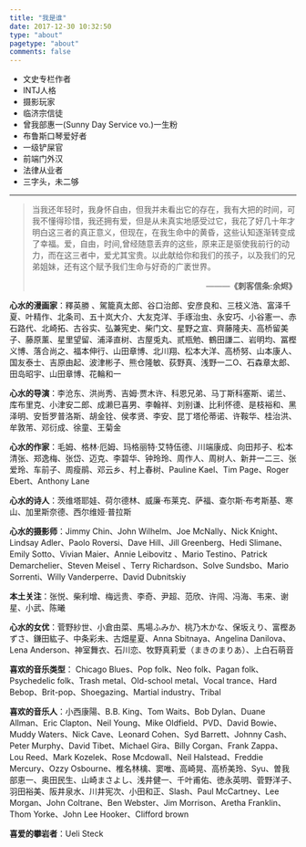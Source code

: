 ```yaml
---
title: "我是谁"
date: 2017-12-30 10:32:50
type: "about"
pagetype: "about"
comments: false
---
```

- 文史专栏作者
- INTJ人格
- 摄影玩家
- 临济宗信徒
- 曾我部惠一(Sunny Day Service vo.)一生粉
- 布鲁斯口琴爱好者
- 一级铲屎官
- 前端门外汉
- 法律从业者
- 三字头，未二够

---
>当我还年轻时，我身怀自由，但我并未看出它的存在，我有大把的时间，可我不懂得珍惜，我还拥有爱，但是从未真实地感受过它，我花了好几十年才明白这三者的真正意义，但现在，在我生命中的黄昏，这些认知逐渐转变成了幸福。爱，自由，时间,曾经随意丢弃的这些，原来正是驱使我前行的动力，而在这三者中，爱尤其宝贵。以此献给你和我们的孩子，以及我们的兄弟姐妹，还有这个赋予我们生命与好奇的广袤世界。
><p align="right">———<b>《刺客信条:余烬》</b></p>

**心水的漫画家**：釋英勝 、駕籠真太郎、谷口治郎、安彦良和、三枝义浩、富泽千夏、叶精作、北条司、五十岚大介、大友克洋、手琢治虫、永安巧、小谷憲一、赤石路代、北崎拓、古谷实、弘兼宪史、柴门文、星野之宣、齊藤隆夫、高桥留美子、藤原薰、星里望留、浦泽直树、古屋兎丸、贰瓶勉、鶴田謙二、岩明均、冨樫义博、落合尚之、福本伸行、山田章博、北川翔、松本大洋、高桥努、山本康人、国友泰士、吉原由起、波津彬子、熊仓隆敏、荻野真、浅野一二O、石森章太郎、田岛昭宇、山田章博、花輪和一

**心水的导演**：李沧东、洪尚秀、吉姆·贾木许、科恩兄弟、马丁斯科塞斯、诺兰、库布里克、小津安二郎、成濑巳喜男、李翰祥、刘别谦、比利怀德、是枝裕和、黑泽明、安哲罗普洛斯、胡金铨、侯孝贤、李安、昆丁塔伦蒂诺、许鞍华、桂治洪、牟敦芾、邓衍成、徐童、王菊金

**心水的作家**：毛姆、格林·厄姆、玛格丽特·艾特伍德、川端康成、向田邦子、松本清张、郑逸梅、张岱、迈克、李碧华、钟玲玲、周作人、周树人、新井一二三、张爱玲、车前子、周瘦鹃、邓云乡、村上春树、Pauline Kael、Tim Page、Roger Ebert、Anthony Lane

**心水的诗人**：茨维塔耶娃、荷尔德林、威廉·布莱克、萨福、查尔斯·布考斯基、寒山、加里斯奈德、西尔维娅·普拉斯

**心水的摄影师**：Jimmy Chin、John Wilhelm、Joe McNally、Nick Knight、Lindsay Adler、Paolo Roversi、Dave Hill、Jill Greenberg、Hedi Slimane、Emily Sotto、Vivian Maier、Annie Leibovitz 、Mario Testino、Patrick Demarchelier、Steven Meisel 、Terry Richardson、Solve Sundsbo、Mario Sorrenti、Willy Vanderperre、David Dubnitskiy

**本土关注**：张悦、柴利增、梅远贵、李奇、尹超、范欣、许闯、冯海、韦来、谢星、小武、陈曦

**心水的女优**：菅野紗世、小倉由菜、馬場ふみか、桃乃木かな、保坂えり、富樫あずさ、鎌田紘子、中条彩未、古畑星夏、Anna Sbitnaya、Angelina Danilova、Lena Anderson、神室舞衣、石川恋、牧野真莉爱（まきのまりあ）、上白石萌音

**喜欢的音乐类型**：
Chicago Blues、Pop folk、Neo folk、Pagan folk、Psychedelic folk、Trash metal、Old-school metal、Vocal trance、Hard Bebop、Brit-pop、Shoegazing、Martial industry、Tribal

**喜欢的音乐人**：小西康陽、B.B. King、Tom Waits、Bob Dylan、Duane Allman、Eric Clapton、Neil Young、Mike Oldfield、PVD、David Bowie、Muddy Waters、Nick Cave、Leonard Cohen、Syd Barrett、Johnny Cash、Peter Murphy、David Tibet、Michael Gira、Billy Corgan、Frank Zappa、Lou Reed、Mark Kozelek、Rose Mcdowall、Neil Halstead、Freddie Mercury、Ozzy Osbourne、椎名林檎、窦唯、高崎晃、高桥美玲、Syu、曽我部恵一、奥田民生、山崎まさよし、浅井健一、千叶甫佑、徳永英明、菅野洋子、羽田裕美、阪井泉水、川井宪次、小田和正、Slash、Paul McCartney、Lee Morgan、John Coltrane、Ben Webster、Jim Morrison、Aretha Franklin、Thom Yorke、John Lee Hooker、Clifford brown

**喜爱的攀岩者**：Ueli Steck
